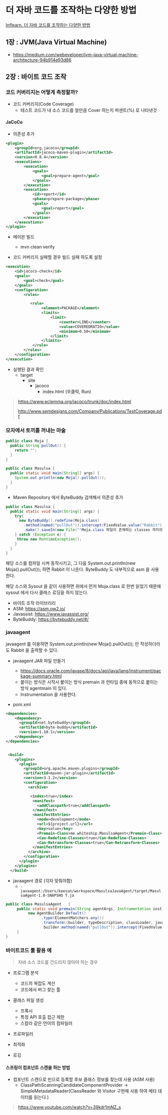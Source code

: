 # 더 자바 코드를 조작하는 다양한 방법

[Inflearn. 더 자바 코드를 조작하는 다양한 방법](https://www.inflearn.com/course/the-java-code-manipulation)

## 1장 : JVM(Java Virtual Machine)

- https://medium.com/webeveloper/jvm-java-virtual-machine-architecture-94b914e93d86

## 2장 : 바이트 코드 조작

### 코드 커버리지는 어떻게 측정할까?

- 코드 커버리지(Code Coverage)
  - 테스트 코드가 내 소스 코드를 얼만큼 Cover 하는지 퍼센트(%) 로 나타낸것
  
#### JaCoCo 
  
- 의존성 추가
  
```xml
<plugin> 
    <groupId>org.jacoco</groupId> 
    <artifactId>jacoco-maven-plugin</artifactId> 
    <version>0.8.4</version> 
    <executions> 
        <execution> 
            <goals> 
                <goal>prepare-agent</goal> 
            </goals> 
        </execution> 
        <execution> 
            <id>report</id> 
            <phase>prepare-package</phase> 
            <goals> 
                <goal>report</goal> 
            </goals> 
        </execution> 
    </executions> 
</plugin> 
```

- 메이븐 빌드
  - mvn clean verify 

- 코드 커버리지 실패할 경우 빌드 실패 하도록 설정

```xml
<execution> 
    <id>jacoco-check</id> 
    <goals> 
        <goal>check</goal> 
    </goals> 
    <configuration> 
        <rules> 

           <rule> 
                <element>PACKAGE</element> 
                <limits> 
                    <limit> 
                        <counter>LINE</counter> 
                        <value>COVEREDRATIO</value> 
                        <minimum>0.50</minimum> 
                    </limit> 
                </limits> 
            </rule> 
        </rules> 
    </configuration> 
</execution> 
``` 

- 실행된 결과 확인
  - target
    - site
      - jacoco
        - index.html (우클릭, Run)
 

> https://www.eclemma.org/jacoco/trunk/doc/index.html
>
> http://www.semdesigns.com/Company/Publications/TestCoverage.pdf

### 모자에서 토끼를 꺼내는 마술

```java
public class Moja {
  public String pullOut() {
    return "";
  }
}

public class Masulsa {
  public static void main(String[] args) {
    System.out.println(new Moja().pullOut());
  }
}
```

- Maven Repository 에서 ByteBuddy 검색해서 의존성 추가

```java
public class Masulsa {
  public static void main(String[] args) {
    try{
      new ByteBuddy().redefine(Moja.class)
        .method(named("pullOut")).intercept(FixedValue.value("Rabbit"))
        .make().saveIn(new File(""Moja.class 파일이 존재하는 classes 까지의 경로")) // 해당 경로로 내용이 들어감
    } catch (Exception e) {
     throw new RuntimeException();
    }
  }
}
```

해당 소스를 컴파일 시켜 동작시키고, 그 다음 System.out.println(new Moja().pullOut()); 하면 Rabbit 이 나온다. ByteBuddy 도 내부적으로 asm 을
사용한다.

해당 소스와 Sysout 을 같이 사용하면 위에서 먼저 Moja.class 로 한번 읽었기 때문에 sysout 에서 다시 클래스 로딩을 하지 않는다.

- 바이트 조작 라이브러리
 - ASM: https://asm.ow2.io/ 
 - Javassist: https://www.javassist.org/ 
 - ByteBuddy: https://bytebuddy.net/#/ 
 
### javaagent

javaagent 를 이용하면 System.out.println(new Moja().pullOut()); 만 작성하더라도 Rabbit 을 출력할 수 있다.

- javaagent JAR 파일 만들기
  - https://docs.oracle.com/javase/8/docs/api/java/lang/instrument/package-summary.html 
  - 붙이는 방식은 시작시 붙이는 방식 premain 과 런타임 중에 동적으로 붙이는 방식 agentmain 이 있다. 
  - Instrumentation 을 사용한다.

- pom.xml

```xml
<dependencies> 
    <dependency> 
      <groupId>net.bytebuddy</groupId> 
      <artifactId>byte-buddy</artifactId> 
      <version>1.10.1</version> 
    </dependency> 
</dependencies> 


 <build> 
    <plugins> 
      <plugin> 
        <groupId>org.apache.maven.plugins</groupId> 
        <artifactId>maven-jar-plugin</artifactId> 
        <version>3.1.2</version> 
        <configuration> 
          <archive> 

           <index>true</index> 
            <manifest> 
              <addClasspath>true</addClasspath> 
            </manifest> 
            <manifestEntries> 
              <mode>development</mode> 
              <url>${project.url}</url> 
              <key>value</key> 
              <Premain-Class>me.whiteship.MasulsaAgent</Premain-Class> 
              <Can-Redefine-Classes>true</Can-Redefine-Classes> 
              <Can-Retransform-Classes>true</Can-Retransform-Classes> 
            </manifestEntries> 
          </archive> 
        </configuration> 
      </plugin> 
    </plugins> 
  </build>
```

- javaagent 경로 (각자 맞춰야함)
  - `-javaagent:/Users/keesun/workspace/MasulsaJavaAgent/target/MasulsaAgent-1.0-SNAPSHO T.ja`
  
```java
public class MasulsaAgent   { 
     public static void premain(String agentArgs, Instrumentation inst)   { 
          new AgentBuilder.Default() 
                .type(ElementMatchers.any()) 
                .transform((builder, typeDescription, classLoader, javaModule) -> 
                 builder.method(named("pullOut")).intercept(FixedValue.value("Rabbit!"))).installOn(inst); 
     } 
} 
```

### 바이트코드 툴 활용 예

> 자바 소스 코드를 건드리지 않아야 하는 경우

- 프로그램 분석
  - 코드의 복잡도 계산
  - 코드에서 버그 찾는 툴
  
- 클래스 파일 생성
  - 프록시
  - 특정 API 호출 접근 제한
  - 스칼라 같은 언어의 컴파일러
  
- 프로파일러
- 최적화
- 로깅

#### 스프링이 컴포넌트 스캔을 하는 방법

- 컴포넌트 스캔으로 빈으로 등록할 후보 클래스 정보를 찾는데 사용 (ASM 사용)
  - ClassPathScanningCandidateComponentProvider -> SimpleMetadataReader(ClassReader 와 Visitor 구현체 사용 하여 메타 데이터를 읽는다.) 

> https://www.youtube.com/watch?v=39kdr1mNZ_s

